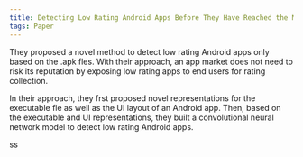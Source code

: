 ```yaml
---
title: Detecting Low Rating Android Apps Before They Have Reached the Market
tags: Paper
---
```


They proposed a novel method to detect low rating Android apps only based on the .apk fles. With their approach, an app market does not need to risk its reputation by exposing low rating apps to end users for rating collection.

In their approach, they frst proposed novel representations for the executable fle as well as the UI layout of an Android app. Then, based on the executable and UI representations, they built a convolutional neural network model to detect low rating Android apps.



ss
